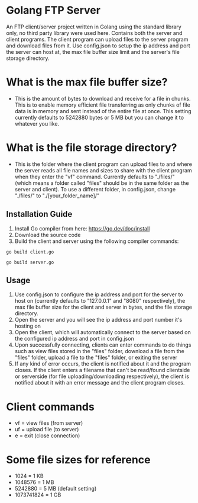 # Golang FTP Server

An FTP client/server project written in Golang using the standard library only, no third party library were used here. Contains both the server and client programs. The client program can upload files to the server program and download files from it. Use config.json to setup the ip address and port the server can host at, the max file buffer size limit and the server's file storage directory.

# What is the max file buffer size?
* This is the amount of bytes to download and receive for a file in chunks. This is to enable memory efficient file transferring as only chunks of file data is in memory and sent instead of the entire file at once. This setting currently defaults to 5242880 bytes or 5 MB but you can change it to whatever you like.

# What is the file storage directory?
* This is the folder where the client program can upload files to and where the server reads all file names and sizes to share with the client program when they enter the "vf" command. Currently defaults to "./files/" (which means a folder called "files" should be in the same folder as the server and client). To use a different folder, in config.json, change "./files/" to "./[your_folder_name]/"

## Installation Guide

1. Install Go compiler from here: https://go.dev/doc/install
2. Download the source code
3. Build the client and server using the following compiler commands:

```
go build client.go
```

```
go build server.go
```

## Usage
1. Use config.json to configure the ip address and port for the server to host on (currently defaults to "127.0.0.1" and "8080" respectively), the max file buffer size for the client and server in bytes, and the file storage directory.
2. Open the server and you will see the ip address and port number it's hosting on
3. Open the client, which will automatically connect to the server based on the configured ip address and port in config.json
4. Upon successfully connecting, clients can enter commands to do things such as view files stored in the "files" folder, download a file from the "files" folder, upload a file to the "files" folder, or exiting the server
5. If any kind of error occurs, the client is notified about it and the program closes. If the client enters a filename that can't be read/found clientside or serverside (for file uploading/downloading respectively), the client is notified about it with an error message and the client program closes.

# Client commands
* vf = view files (from server)
* uf = upload file (to server)
* e = exit (close connection)

# Some file sizes for reference
* 1024 = 1 KB
* 1048576 = 1 MB
* 5242880 = 5 MB (default setting)
* 1073741824 = 1 GB
